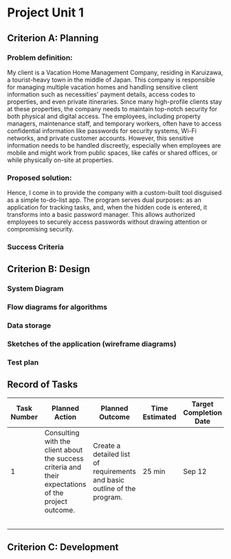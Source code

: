 # Project Unit 1

## Criterion A: Planning
### Problem definition: 
My client is a Vacation Home Management Company, residing in Karuizawa, a tourist-heavy town in the middle of Japan. This company is responsible for managing multiple vacation homes and handling sensitive client information such as necessities' payment details, access codes to properties, and even private itineraries. Since many high-profile clients stay at these properties, the company needs to maintain top-notch security for both physical and digital access. The employees, including property managers, maintenance staff, and temporary workers, often have to access confidential information like passwords for security systems, Wi-Fi networks, and private customer accounts. However, this sensitive information needs to be handled discreetly, especially when employees are mobile and might work from public spaces, like cafés or shared offices, or while physically on-site at properties.
### Proposed solution: 
Hence, I come in to provide the company with a custom-built tool disguised as a simple to-do-list app. The program serves dual purposes: as an application for tracking tasks, and, when the hidden code is entered, it transforms into a basic password manager. This allows authorized employees to securely access passwords without drawing attention or compromising security.
### Success Criteria

## Criterion B: Design
### System Diagram
### Flow diagrams for algorithms
### Data storage
### Sketches of the application (wireframe diagrams)

### Test plan

## Record of Tasks
| Task Number | Planned Action              | Planned Outcome                                                 | Time Estimated | Target Completion Date | Criterion |
|-------------|-----------------------------|-----------------------------------------------------------------|----------------|------------------------|-----------|
| 1           | Consulting with the client about the success criteria and their expectations of the project outcome. | Create a detailed list of requirements and basic outline of the program. | 25 min         | Sep 12                  | A         |
|             |                             |                                                                 |                |                        |           |
|             |                             |                                                                 |                |                        |           |
|             |                             |                                                                 |                |                        |           |
|             |                             |                                                                 |                |                        |           |
|             |                             |                                                                 |                |                        |           |

## Criterion C: Development 
